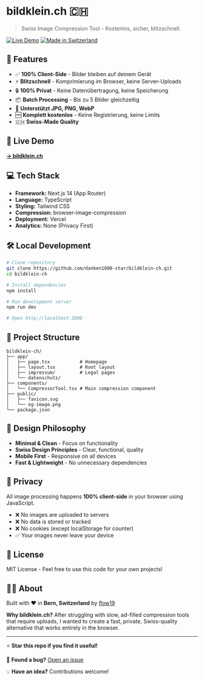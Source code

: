 # bildklein.ch 🇨🇭


> Swiss Image Compression Tool - Kostenlos, sicher, blitzschnell.

[![Live Demo](https://img.shields.io/badge/demo-bildklein.ch-blue)](https://bildklein.ch)
[![Made in Switzerland](https://img.shields.io/badge/made%20in-🇨🇭%20switzerland-red)](https://bildklein.ch)

## 🎯 Features

- ✅ **100% Client-Side** - Bilder bleiben auf deinem Gerät
- ⚡ **Blitzschnell** - Komprimierung im Browser, keine Server-Uploads
- 🔒 **100% Privat** - Keine Datenübertragung, keine Speicherung
- 📦 **Batch Processing** - Bis zu 5 Bilder gleichzeitig
- 🎨 **Unterstützt JPG, PNG, WebP**
- 🆓 **Komplett kostenlos** - Keine Registrierung, keine Limits
- 🇨🇭 **Swiss-Made Quality**

## 🚀 Live Demo

**[→ bildklein.ch](https://bildklein.ch)**

## 💻 Tech Stack

- **Framework:** Next.js 14 (App Router)
- **Language:** TypeScript
- **Styling:** Tailwind CSS
- **Compression:** browser-image-compression
- **Deployment:** Vercel
- **Analytics:** None (Privacy First)

## 🛠️ Local Development
```bash
# Clone repository
git clone https://github.com/danken1000-star/bildklein-ch.git
cd bildklein-ch

# Install dependencies
npm install

# Run development server
npm run dev

# Open http://localhost:3000
```

## 📁 Project Structure
```
bildklein-ch/
├── app/
│   ├── page.tsx           # Homepage
│   ├── layout.tsx         # Root layout
│   ├── impressum/         # Legal pages
│   └── datenschutz/
├── components/
│   └── CompressorTool.tsx # Main compression component
├── public/
│   ├── favicon.svg
│   └── og-image.png
└── package.json
```

## 🎨 Design Philosophy

- **Minimal & Clean** - Focus on functionality
- **Swiss Design Principles** - Clear, functional, quality
- **Mobile First** - Responsive on all devices
- **Fast & Lightweight** - No unnecessary dependencies

## 🔐 Privacy

All image processing happens **100% client-side** in your browser using JavaScript. 

- ❌ No images are uploaded to servers
- ❌ No data is stored or tracked
- ❌ No cookies (except localStorage for counter)
- ✅ Your images never leave your device

## 📄 License

MIT License - Feel free to use this code for your own projects!

## 👨‍💻 About

Built with ❤️ in **Bern, Switzerland** by [flow19](https://flow19.ch)

**Why bildklein.ch?**
After struggling with slow, ad-filled compression tools that require uploads, I wanted to create a fast, private, Swiss-quality alternative that works entirely in the browser.

---

⭐ **Star this repo if you find it useful!**

🐛 **Found a bug?** [Open an issue](https://github.com/danken1000-star/bildklein-ch/issues)

💡 **Have an idea?** Contributions welcome!
